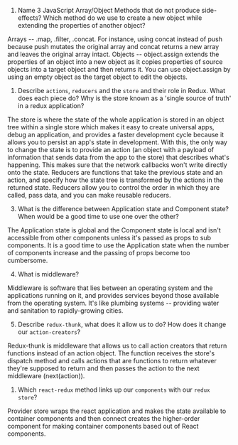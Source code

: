 1.  Name 3 JavaScript Array/Object Methods that do not produce side-effects? Which method do we use to create a new object while extending the properties of another object?

Arrays -- .map, .filter, .concat. For instance, using concat instead of push because push mutates the original array and concat returns a new array and leaves the original array intact. Objects -- object.assign extends the properties of an object into a new object as it copies properties of source objects into a target object and then returns it. You can use object.assign by using an empty object as the target object to edit the objects. 

1.  Describe `actions`, `reducers` and the `store` and their role in Redux. What does each piece do? Why is the store known as a 'single source of truth' in a redux application?

The store is where the state of the whole application is stored in an object tree within a single store which makes it easy to create universal apps, debug an application, and provides a faster development cycle because it allows you to persist an app's state in development. With this, the only way to change the state is to provide an action (an object with a payload of information that sends data from the app to the store) that describes what's happening. This makes sure that the network callbacks won't write directly onto the state. Reducers are functions that take the previous state and an action, and specify how the state tree is transformed by the actions in the returned state. Reducers allow you to control the order in which they are called, pass data, and you can make reusable reducers. 

3.  What is the difference between Application state and Component state? When would be a good time to use one over the other?

The Application state is global and the Component state is local and isn't accessible from other components unless it's passed as props to sub components. It is a good time to use the Application state when the number of components increase and the passing of props become too cumbersome.

4.  What is middleware?

Middleware is software that lies between an operating system and the applications running on it, and provides services beyond those available from the operating system. It's like plumbing systems -- providing water and sanitation to rapidly-growing cities.

5.  Describe `redux-thunk`, what does it allow us to do? How does it change our `action-creators`?

Redux-thunk is middleware that allows us to call action creators that return functions instead of an action object. The function receives the store's dispatch method and calls actions that are functions to return whatever they're supposed to return and then passes the action to the next middleware (next(action)).

1.  Which `react-redux` method links up our `components` with our `redux store`?

Provider store wraps the react application and makes the state available to container components and then connect creates the higher-order component for making container components based out of React components. 